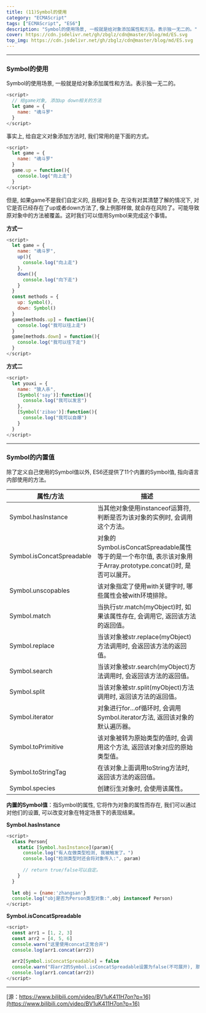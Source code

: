 ```yaml
---
title: (11)Symbol的使用
category: "ECMAScript"
tags: ["ECMAScript", "ES6"]
description: "Symbol的使用场景, 一般就是给对象添加属性和方法。表示独一无二的。"
cover: https://cdn.jsdelivr.net/gh/zbglz/cdn@master/blog/md/ES.svg
top_img: https://cdn.jsdelivr.net/gh/zbglz/cdn@master/blog/md/ES.svg
---
```


***

### Symbol的使用

Symbol的使用场景, 一般就是给对象添加属性和方法。表示独一无二的。


```js es
<script>
  // 给game对象, 添加up down相关的方法
  let game = {
    name: "魂斗罗"
  }
</script>
```


事实上, 给自定义对象添加方法时, 我们常用的是下面的方式。


```js es
<script>
  let game = {
    name: "魂斗罗"
  }
  game.up = function(){
    console.log("向上走")
  }
</script>
```


但是, 如果game不是我们自定义的, 且相对复杂, 在没有对其清楚了解的情况下, 对它是否已经存在了up或者down方法了, 像上例那样做, 就会存在风险了。可能导致原对象中的方法被覆盖。这时我们可以借用Symbol来完成这个事情。

**方式一**


```js es
<script>
  let game = {
    name: "魂斗罗",
    up(){
      console.log("向上走")
    },
    down(){
      console.log("向下走")
    }
  }
  const methods = {
    up: Symbol(),
    down: Symbol()
  }
  game[methods.up] = function(){
    console.log("我可以往上走")
  }
  game[methods.down] = function(){
    console.log("我可以往下走")
  }
</script>
```


**方式二**


```js es
<script>
  let youxi = {
    name: "狼人杀",
    [Symbol('say')]:function(){
      console.log("我可以发言")
    },
    [Symbol('zibao')]:function(){
      console.log("我可以自爆")
    }
  }
</script>
```


***

### Symbol的内置值

除了定义自己使用的Symbol值以外, ES6还提供了11个内置的Symbol值, 指向语言内部使用的方法。

|  属性/方法   | 描述  |
|  ----  | ----  |
| Symbol.hasInstance  | 当其他对象使用instanceof运算符, 判断是否为该对象的实例时, 会调用这个方法。 |
| Symbol.isConcatSpreadable  | 对象的Symbol.isConcatSpreadable属性等于的是一个布尔值, 表示该对象用于Array.prototype.concat()时, 是否可以展开。 |
| Symbol.unscopables  | 该对象指定了使用with关键字时, 哪些属性会被with环境排除。 |
| Symbol.match  | 当执行str.match(myObject)时, 如果该属性存在, 会调用它, 返回该方法的返回值。 |
| Symbol.replace  | 当该对象被str.replace(myObject)方法调用时, 会返回该方法的返回值。 |
| Symbol.search  | 当该对象被str.search(myObject)方法调用时, 会返回该方法的返回值。 |
| Symbol.split  | 当该对象被str.split(myObject)方法调用时, 返回该方法的返回值。 |
| Symbol.iterator  | 对象进行for...of循环时, 会调用Symbol.iterator方法, 返回该对象的默认遍历器。 |
| Symbol.toPrimitive  | 该对象被转为原始类型的值时, 会调用这个方法, 返回该对象对应的原始类型值。 |
| Symbol.toStringTag  | 在该对象上面调用toString方法时, 返回该方法的返回值。 |
| Symbol.species  | 创建衍生对象时, 会使用该属性。 |

**内置的Symbol值**：指Symbol的属性, 它将作为对象的属性而存在, 我们可以通过对他们的设置, 可以改变对象在特定场景下的表现结果。


**Symbol.hasInstance**


```js es
<script>
  class Person{
    static [Symbol.hasInstance](param){
      console.log("有人在做类型检测, 我被触发了。")
      console.log("检测类型时还会将对象传入:", param)
      
      // return true/false可以自定。
    }
  }
  
  let obj = {name:'zhangsan'}
  console.log("obj是否为Person类型对象:",obj instanceof Person)
</script>
```


**Symbol.isConcatSpreadable**


```js es
<script>
  const arr1 = [1, 2, 3]
  const arr2 = [4, 5, 6]
  console.warn("这里使用concat正常合并")
  console.log(arr1.concat(arr2))
  
  arr2[Symbol.isConcatSpreadable] = false
  console.warn("将arr2的Symbol.isConcatSpreadable设置为false(不可展开), 那么arr2就只能作为一个整体与arr1合并。")
  console.log(arr1.concat(arr2))
</script>
```


***

[源：https://www.bilibili.com/video/BV1uK411H7on?p=16](https://www.bilibili.com/video/BV1uK411H7on?p=16)